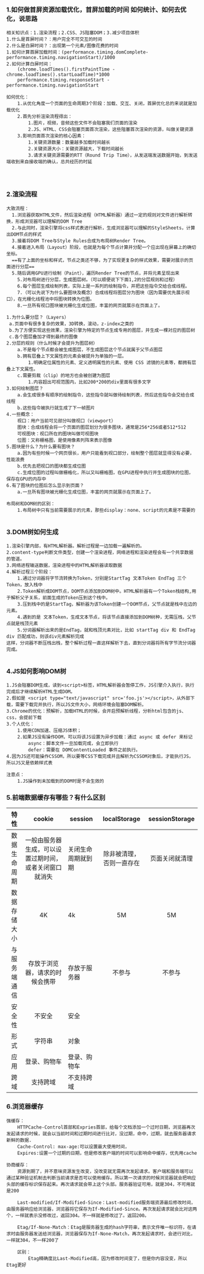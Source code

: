 ### 1.如何做首屏资源加载优化，首屏加载的时间 如何统计、如何去优化，说思路

```
相关知识点：1.渲染流程；2.CSS、JS阻塞DOM；3.减少项目体积
1.什么是首屏时间？：用户完全不可交互的时间
2.什么是白屏时间？：出现第一个元素/图像花费的时间
1.如何计算首屏加载时间：(performance.timing.domComplete-performance.timing.navigationStart)/1000
2.如何计算白屏时间：
	(chrome.loadTimes().firstPaintTime - chrome.loadTimes().startLoadTime)*1000
	performance.timing.responseStart - performance.timing.navigationStart

如何优化：
	1.从优化角度一个页面的生命周期3个阶段：加载、交互、关闭，首屏优化总的来说就是加载优化
	2.首先分析渲染流程得出：
		1.图片，视频，音频这些文件不会阻塞我们页面的渲染
		2.JS、HTML、CSS会阻塞页面首次渲染，这些阻塞首次渲染的资源，叫做关键资源
	3.影响页面首次渲染的核心因素：
		1.关键资源数量：数量越多加载时间越长
		2.关键资源大小：关键资源越大，下载时间越长
		3.请求关键资源需要的RTT（Round Trip Time），从发送端发送数据开始，到发送端收到来自接收端的确认，总共经历的时延
			
	
	
```

### 2.渲染流程

```
大致流程：
  1.浏览器获取HTML文件，然后渲染进程（HTML解析器）通过一定的规则对文件进行解析转换，形成浏览器可以理解的DOM Tree
  2.与此同时，渲染引擎将css样式表进行解析，生成浏览器可以理解的StyleSheets，计算出DOM节点的样式
  3.接着将DOM Tree与Style Rules合成为布局树Render Tree。
  4.接着进入布局（Layout）阶段，也就是为每个节点计算并分配一个应出现在屏幕上的确切坐标。
  ==有了上面的坐标和样式，节点之类还不够，为了实现更复杂的样式效果，需要对展示的页面进行分层==
  5.随后调用GPU进行绘制（Paint），遍历Render Tree的节点，并将元素呈现出来
    5.对布局树进行分层，生成图层树。（可以顺便说下下面1,2的分层规则和过程）
    6.每个图层生成绘制列表，实际上是一系列的绘制指令，并把这些指令交给合成线程。
    7.（可以先说下为什么要图块及概念）合成线程将图层分为图块（因为需要优先展示视口），在光栅化线程池中将图块转换为位图。
    8.一旦所有视口图块被光栅化生成位图，丰富的网页就展示在页面上了。
    
1.为什么要分层？（Layers）
 a.页面中有很多复杂的效果，3D转换，滚动，z-index之类的
 b.为了方便实现这些效果，渲染引擎为特定的节点生成专用的图层，并生成一棵对应的图层树
 c.各个图层叠加才得到最终的图像
2.分层的规则（什么时候才会提升为图层树）
	a.不是每个节点都会被生成图层，不生成图层这个节点就属于父节点图层
	b.拥有层叠上下文属性的元素会被提升为单独的一层。
		1.明确定位属性的元素、定义透明属性的元素、使用 CSS 滤镜的元素等，都拥有层叠上下文属性。
	c.需要剪裁（clip）的地方也会被创建为图层
		1.内容超出可视范围内，比如200*200的div里面有很多文字
3.如何绘制图层？
	a.会生成很多有顺序的绘制指令，这些指令就叫做待绘制列表，然后这些指令会交给合成线程
	b.这些指令被执行就生成了下一帧图片
4.一些概念：
	视口：用户当前可见部分叫做视口（viewport）
	图块：合成线程会将一个页面的图层划分为很多图块，通常是256*256或者512*512
	可视图块：视口所在的图块叫做可视图块
	位图：又称栅格图，是使用像素列阵来表示图像
5.图块是什么？为什么要有图块？
	a.因为有些时候一个网页很长，用户只能看到视口部分，绘制整个图层就显得没有必要，性能浪费
	b.优先去把视口的图块都生成位图
	c.生成位图的过程叫做栅格化，所以又叫栅格图，在GPU进程中执行并生成图块的位图，保存在GPU的内存中
6.有了图块的位图后怎么显示到页面？
	a.一旦所有图块被光栅化生成位图，丰富的网页就展示在页面上了。
	
布局树和DOM树的区别：
	1.布局树中只有当前需要展示的元素，那些display：none、script的元素是不需要的
	
```

### 3.DOM树如何生成

```
1.渲染引擎内部，有HTML解析器。解析过程是一边加载一遍解析的。
2.content-type判断文件类型，创建一个渲染进程，网络进程和渲染进程会有一个共享数据的管道。
3.网络进程输送数据，渲染进程中的HTML解析器读取数据
4.解析过程三个阶段：
	1.通过分词器将字节流转换为Token，分别是StartTag 文本Token EndTag 三个Token，放入栈中
	2.Token解析成DOM节点，DOM节点添加到DOM树中。HTML解析器有一个Token栈结构,用于解析父子关系，前面生成的Token压到这个栈中。
	3.压到栈中的是StartTag，解析器为该Token创建一个DOM节点，父节点就是栈中左边的元素。
	4.遇到的是 文本Token，生成文本节点，将该节点直接添加到DOM树种，无需压栈，父节点就是栈顶元素
	5.分词器解析出来的是EndTag，就和栈顶元素对比，比如 startTag div 和 EndTag div 匹配成功，则该div元素解析完成
这样，分词器不断压栈出栈，整个解析过程一直这样解析下去，直到分词器将所有字节流分词器完成。


```

### 4.JS如何影响DOM树

```
1.JS会阻塞DOM生成，读到<script>标签，HTML解析器会暂停工作，JS引擎介入执行，执行完成后才继续解析HTML生成DOM。
2.假如是 <script type="text/javascript" src='foo.js'></script>，从外部下载，需要下载完并执行，所以JS文件大小，网络环境会阻塞DOM解析。
3.Chrome的优化：预解析，加载HTML的时候，会开启预解析线程，分析html包含的js、css，会提前下载
3.个人优化：
	1.使用CDN加速、压缩JS体积；
	2.如果JS没有操作DOM，可以将该JS设置为异步加载：通过 async 或 defer 来标记
		async：脚本文件一旦加载完成，会立即执行
		defer：需要在 DOMContentLoaded 事件之前执行。
4.因为JS还可能操作CSSOM，所以要等CSS下载完成并且解析为CSSOM对象后，才能执行JS，所以JS又是依赖样式表

注意点：
	1.JS操作到未加载到的DOM时是不会生效的
```

### 5.前端数据缓存有哪些？有什么区别

|     特性     |                         cookie                         | session            |       localStorage       | sessionStorage |
| :----------: | :----------------------------------------------------: | ------------------ | :----------------------: | :------------: |
| 数据生命周期 | 一般由服务器生成，可以设置过期时间，或者关闭窗口就消失 | 关闭生命周期就到期 | 除非被清理，否则一直存在 | 页面关闭就清理 |
| 数据存储大小 |                           4K                           | 4k                 |            5M            |       5M       |
| 与服务端通信 |             存放于浏览器，请求的时候会携带             | 存放于服务器       |          不参与          |     不参与     |
|    安全性    |                         不安全                         | 安全               |                          |                |
|     形式     |                         字符串                         | 对象               |                          |                |
|     应用     |                      登录、购物车                      | 登录、购物车       |                          |                |
|     跨域     |                        支持跨域                        | 不支持跨域         |                          |                |

### 6.浏览器缓存

```
强缓存：
	HTTPCache-Control首部和Expries首部，给每个文档添加一个过时日期，浏览器再次发起请求的时候，就会以当前时间和过期时间进行比对，没过期，命中，过期，就去服务器请求新鲜的数据.
	Cache-Control: max-age:可以设置最大使用时间，
	Expires:设置一个过期的日期，但是修改客户端的时间可以影响命中缓存，优先用cache
	
协商缓存：
	资源到期了，并不意味资源发生改变，没改变就无需再次发起请求。客户端和服务端可以通过某种验证机制去判断当前请求是否可以使用缓存。所以第一次请求的时候浏览器就会把响应头部的缓存标识保存起来。再次请求就会带上这个头部。服务器验证可用，就是304，不可用就是200
	
	Last-modified/If-Modified-Since：Last-modified服务端资源最后修改时间，由服务器响应给浏览器，浏览器将它保存为If-Modified-Since。再次发起请求就会比对这两个，一样就表示没修改过，返回304。不一样就是修改过了。返回200。
	
	Etag/If-None-Match：Etag是服务器生成的hash字符串，表示文件唯一标识符，在请求时由服务器发送给浏览器，浏览器保存为If-None-Match，再次发起请求时，会进行对比，一样就304，不一样200了
	
	区别：
		Etag精确度比Last-Modified高，因为修改时间变了，但是你内容没变，所以Etag更好
```

